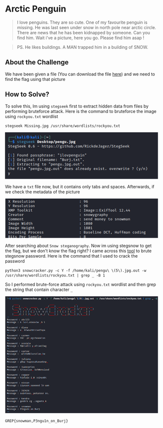 # Arctic Penguin
> I love penguins. They are so cute. One of my favourite penguin is missing. He was last seen under snow in north pole near arctic circle. There are news that he has been kidnapped by someone. Can you find him. Wait i've a picture, here you go. Please find him asap !

> PS. He likes buildings. A MAN trapped him in a building of SNOW.

## About the Challenge
We have been given a file (You can download the file [here](pengu.jpg)) and we need to find the flag using that picture

## How to Solve?
To solve this, Im using `stegseek` first to extract hidden data from files by performing bruteforce attack. Here is the command to bruteforce the image using `rockyou.txt` wordlist

```shell
stegseek Missing.jpg /usr/share/wordlists/rockyou.txt
```

![stegseek](images/stegseek.png)

We have a `txt` file now, but it contains only tabs and spaces. Afterwards, if we check the metadata of the picture

![metadata](images/metadata.png)

After searching about `Snow steganography`. Now im using stegsnow to get the flag, but we don't know the flag right? I came across this [tool](https://github.com/0xHasanM/SnowCracker) to brute stegsnow password. Here is the command that I used to crack the password

```shell
python3 snowcracker.py -c Y -f /home/kali/pengu\ \(5\).jpg.out -w /usr/share/wordlists/rockyou.txt | grep _ -B 1
```

So I performed brute-force attack using `rockyou.txt` wordlist and then grep the string that contain character `_`

![flag](images/flag.png)

```
GREP{snowman,P3ngu1n_on_Burj}
```